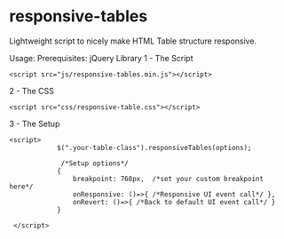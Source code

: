 # responsive-tables
Lightweight script to nicely make HTML Table structure responsive.

Usage:
Prerequisites: jQuery Library
1 - The Script
```
<script src="js/responsive-tables.min.js"></script>
```

2 - The CSS
```
<script src="css/responsive-table.css"></script>
```

3 - The Setup

```
<script>
            $(".your-table-class").responsiveTables(options);

             /*Setup options*/ 
            {
                breakpoint: 768px,  /*set your custom breakpoint here*/ 
                onResponsive: ()=>{ /*Responsive UI event call*/ },
                onRevert: ()=>{ /*Back to default UI event call*/ }
            }

 </script>
```
